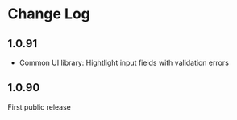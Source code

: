 
# Change Log

## 1.0.91

 * Common UI library: Hightlight input fields with validation errors

## 1.0.90

First public release

